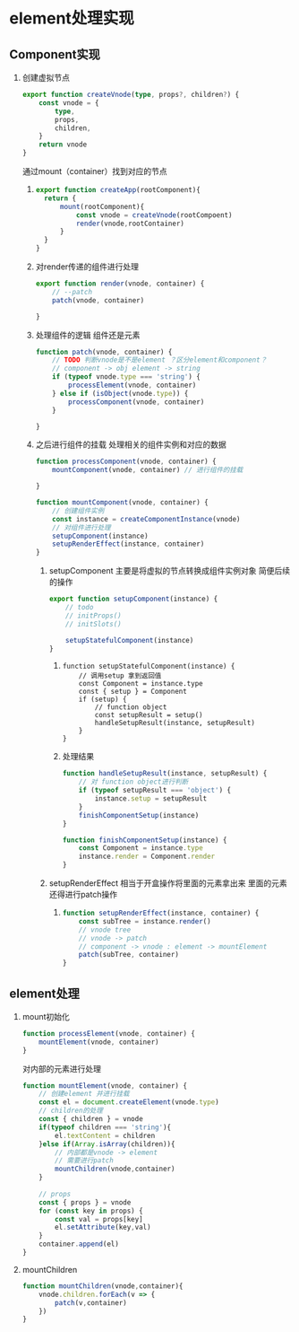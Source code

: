 # element处理实现

## Component实现

1. 创建虚拟节点

   ```ts
   export function createVnode(type, props?, children?) {
       const vnode = {
           type,
           props,
           children,
       }
       return vnode
   }
   ```

   通过mount（container）找到对应的节点 

   1. ```ts
      export function createApp(rootComponent){
      	return {
      		mount(rootComponent){
      			const vnode = createVnode(rootCompoent)
      			render(vnode,rootContainer)
      		}
      	}
      }
      ```

   2. 对render传递的组件进行处理

      ```ts
      export function render(vnode, container) {
          // --patch
          patch(vnode, container)
      
      }
      ```

   3. 处理组件的逻辑
      组件还是元素

      ```ts
      function patch(vnode, container) {
          // TODO 判断vnode是不是element ？区分element和component？
          // component -> obj element -> string
          if (typeof vnode.type === 'string') {
              processElement(vnode, container)
          } else if (isObject(vnode.type)) {
              processComponent(vnode, container)
          }
      
      }
      ```

   4. 之后进行组件的挂载
      处理相关的组件实例和对应的数据

      ```ts
      function processComponent(vnode, container) {
          mountComponent(vnode, container) // 进行组件的挂载
      
      }
      
      function mountComponent(vnode, container) {
          // 创建组件实例
          const instance = createComponentInstance(vnode)
          // 对组件进行处理
          setupComponent(instance)
          setupRenderEffect(instance, container)
      }
      ```

      1. setupComponent 主要是将虚拟的节点转换成组件实例对象
         简便后续的操作

         ```ts
         export function setupComponent(instance) {
             // todo 
             // initProps()
             // initSlots()
         
             setupStatefulComponent(instance)
         }
         ```

         1. ```
            function setupStatefulComponent(instance) {
                // 调用setup 拿到返回值
                const Component = instance.type
                const { setup } = Component
                if (setup) {
                    // function object
                    const setupResult = setup()
                    handleSetupResult(instance, setupResult)
                }
            }
            ```

         2. 处理结果

            ```ts
            function handleSetupResult(instance, setupResult) {
                // 对 function object进行判断
                if (typeof setupResult === 'object') {
                    instance.setup = setupResult
                }
                finishComponentSetup(instance)
            }
            
            function finishComponentSetup(instance) {
                const Component = instance.type
                instance.render = Component.render
            }
            ```

      2. setupRenderEffect 
         相当于开盒操作将里面的元素拿出来
         里面的元素还得进行patch操作

         1. ```ts
            function setupRenderEffect(instance, container) {
                const subTree = instance.render()
                // vnode tree
                // vnode -> patch
                // component -> vnode : element -> mountElement
                patch(subTree, container)
            }
            ```



## element处理

1. mount初始化

   ```ts
   function processElement(vnode, container) {
       mountElement(vnode, container)
   }
   
   ```

   对内部的元素进行处理

   ```ts
   function mountElement(vnode, container) {
       // 创建element 并进行挂载
       const el = document.createElement(vnode.type)
       // children的处理
       const { children } = vnode
       if(typeof children === 'string'){
           el.textContent = children
       }else if(Array.isArray(children)){
           // 内部都是vnode -> element
           // 需要进行patch
           mountChildren(vnode,container)
       }
       
       // props
       const { props } = vnode
       for (const key in props) {
           const val = props[key]
           el.setAttribute(key,val)
       }
       container.append(el)
   }
   
   ```

2. mountChildren

   ```ts
   function mountChildren(vnode,container){
       vnode.children.forEach(v => {
           patch(v,container)
       })
   }
   ```

   